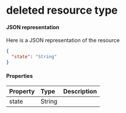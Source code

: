 # deleted resource type



#### JSON representation

Here is a JSON representation of the resource

<!-- {
  "blockType": "resource",
  "optionalProperties": [

  ],
  "@odata.type": "microsoft.graph.deleted"
}-->

```json
{
  "state": "String"
}

```
#### Properties
| Property	   | Type	|Description|
|:---------------|:--------|:----------|
|state|String||
